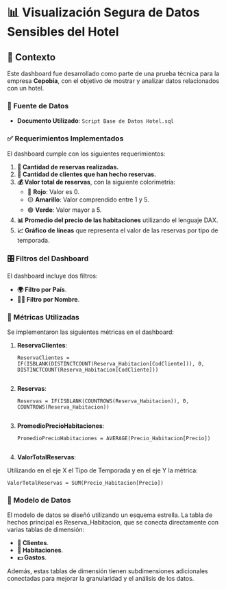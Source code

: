 # 📊 Visualización Segura de Datos Sensibles del Hotel

## 📝 Contexto

Este dashboard fue desarrollado como parte de una prueba técnica para la empresa **Cepobia**, con el objetivo de mostrar y analizar datos relacionados con un hotel.

### 📁 Fuente de Datos

- **Documento Utilizado**: `Script Base de Datos Hotel.sql`

### ✅ Requerimientos Implementados

El dashboard cumple con los siguientes requerimientos:

1. **📅 Cantidad de reservas realizadas.**
2. **👥 Cantidad de clientes que han hecho reservas.**
3. **💰 Valor total de reservas**, con la siguiente colorimetría:
   - 🔴 **Rojo**: Valor es 0.
   - 🟡 **Amarillo**: Valor comprendido entre 1 y 5.
   - 🟢 **Verde**: Valor mayor a 5.
4. **📊 Promedio del precio de las habitaciones** utilizando el lenguaje DAX.
5. **📈 Gráfico de líneas** que representa el valor de las reservas por tipo de temporada.

### 🎛️ Filtros del Dashboard

El dashboard incluye dos filtros:
- **🌍 Filtro por País**.
- **🧑‍💼 Filtro por Nombre**.

### 🔢 Métricas Utilizadas

Se implementaron las siguientes métricas en el dashboard:

1. **ReservaClientes**: 
   ```DAX
   ReservaClientes = IF(ISBLANK(DISTINCTCOUNT(Reserva_Habitacion[CodCliente])), 0, DISTINCTCOUNT(Reserva_Habitacion[CodCliente]))
  
2. **Reservas**: 
   ```DAX
   Reservas = IF(ISBLANK(COUNTROWS(Reserva_Habitacion)), 0, COUNTROWS(Reserva_Habitacion))
    
3. **PromedioPrecioHabitaciones**: 
   ```DAX
   PromedioPrecioHabitaciones = AVERAGE(Precio_Habitacion[Precio])
    
4. **ValorTotalReservas**: 

Utilizando en el eje X el Tipo de Temporada y en el eje Y la métrica:
   ```DAX
   ValorTotalReservas = SUM(Precio_Habitacion[Precio])
```

### 📁 Modelo de Datos

El modelo de datos se diseñó utilizando un esquema estrella. La tabla de hechos principal es Reserva_Habitacion, que se conecta directamente con varias tablas de dimensión:

- **👥 Clientes**.
- **🏨 Habitaciones**.
- **💵 Gastos**.

Además, estas tablas de dimensión tienen subdimensiones adicionales conectadas para mejorar la granularidad y el análisis de los datos.
